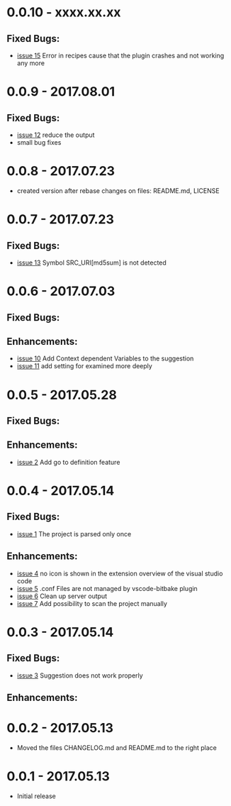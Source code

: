 # 0.0.10 - xxxx.xx.xx

## Fixed Bugs:
- [issue 15](https://github.com/EugenWiens/vscode-bitbake/issues/15) Error in recipes cause that the plugin crashes and not working any more

 
# 0.0.9 - 2017.08.01

## Fixed Bugs:
- [issue 12](https://github.com/EugenWiens/vscode-bitbake/issues/12) reduce the output
- small bug fixes


# 0.0.8 - 2017.07.23
- created version after rebase changes on files: README.md, LICENSE


# 0.0.7 - 2017.07.23

## Fixed Bugs:
- [issue 13](https://github.com/EugenWiens/vscode-bitbake/issues/13) Symbol SRC_URI[md5sum] is not detected


# 0.0.6 - 2017.07.03

## Fixed Bugs:

## Enhancements:
- [issue 10](https://github.com/EugenWiens/vscode-bitbake/issues/10) Add Context dependent Variables to the suggestion
- [issue 11](https://github.com/EugenWiens/vscode-bitbake/issues/11) add setting for examined more deeply


# 0.0.5 - 2017.05.28

## Fixed Bugs:

## Enhancements:
- [issue 2](https://github.com/EugenWiens/vscode-bitbake/issues/2) Add go to definition feature


# 0.0.4 - 2017.05.14

## Fixed Bugs:
- [issue 1](https://github.com/EugenWiens/vscode-bitbake/issues/1) The project is parsed only once


## Enhancements:
- [issue 4](https://github.com/EugenWiens/vscode-bitbake/issues/4) no icon is shown in the extension overview of the visual studio code
- [issue 5](https://github.com/EugenWiens/vscode-bitbake/issues/5) .conf Files are not managed by vscode-bitbake plugin
- [issue 6](https://github.com/EugenWiens/vscode-bitbake/issues/6) Clean up server output
- [issue 7](https://github.com/EugenWiens/vscode-bitbake/issues/7) Add possibility to scan the project manually


# 0.0.3 - 2017.05.14

## Fixed Bugs:
- [issue 3](https://github.com/EugenWiens/vscode-bitbake/issues/3) Suggestion does not work properly

## Enhancements:


# 0.0.2 - 2017.05.13

- Moved the files CHANGELOG.md and README.md to the right place


# 0.0.1 - 2017.05.13

- Initial release


